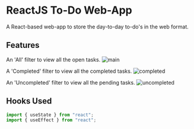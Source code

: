 # ReactJS To-Do Web-App

A React-based web-app to store the day-to-day to-do's in the web format. 

## Features

An 'All' filter to view all the open tasks. 
![main](https://user-images.githubusercontent.com/82762243/156411446-df4203b4-62a5-43ec-9958-5bdf0451d7ce.png)

A 'Completed' filter to view all the completed tasks. 
![completed](https://user-images.githubusercontent.com/82762243/156411443-3d592a4b-6055-4fa4-8cb0-b0cb7a2204d5.png)

An 'Uncompleted' filter to view all the pending tasks.
![uncompleted](https://user-images.githubusercontent.com/82762243/156411412-4c456f6c-37e8-404d-8671-70e7b63c32a5.png)

## Hooks Used

```python
import { useState } from "react";
import { useEffect } from "react";
```
